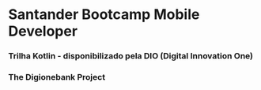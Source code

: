 # Santander Bootcamp Mobile Developer

### Trilha Kotlin - disponibilizado pela DIO (Digital Innovation One) 

### The Digionebank Project 